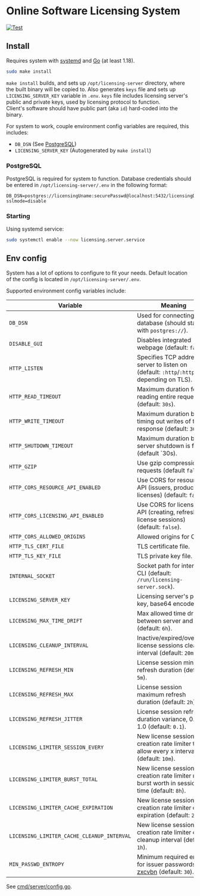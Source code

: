 # Online Software Licensing System

[![Test](https://github.com/sewiti/licensing-system/actions/workflows/test.yml/badge.svg)](https://github.com/sewiti/licensing-system/actions/workflows/test.yml)

## Install

Requires system with [systemd](https://systemd.io/) and [Go](https://go.dev/)
(at least 1.18).

```sh
sudo make install
```

`make install` builds, and sets up `/opt/licensing-server` directory, where the
built binary will be copied to. Also generates `keys` file and sets up
`LICENSING_SERVER_KEY` variable in `.env`. `keys` file includes licensing
server's public and private keys, used by licensing protocol to function.  
Client's software should have public part (aka `id`) hard-coded into the binary.

For system to work, couple environment config variables are required, this
includes:
- `DB_DSN` (See [PostgreSQL](#postgresql))
- `LICENSING_SERVER_KEY` (Autogenerated by `make install`)

### PostgreSQL

PostgreSQL is required for system to function. Database credentials should be
entered in `/opt/licensing-server/.env` in the following format:
```
DB_DSN=postgres://licensingUname:securePasswd@localhost:5432/licensingDB?sslmode=disable
```

### Starting

Using systemd service:

```sh
sudo systemctl enable --now licensing.server.service
```

## Env config

System has a lot of options to configure to fit your needs. Default location of
the config is located in `/opt/licensing-server/.env`.

Supported environment config variables include:

| Variable                                   | Meaning                                                                                                        |
| ------------------------------------------ | -------------------------------------------------------------------------------------------------------------- |
| `DB_DSN`                                   | Used for connecting to a database (should start with `postgres://`).                                           |
| `DISABLE_GUI`                              | Disables integrated webpage (default: `false`).                                                                |
| `HTTP_LISTEN`                              | Specifies TCP address for server to listen on (default: `:http`/`:https` depending on TLS).                    |
| `HTTP_READ_TIMEOUT`                        | Maximum duration for reading entire request (default: `30s`).                                                  |
| `HTTP_WRITE_TIMEOUT`                       | Maximum duration before timing out writes of the response (default: `30s`).                                    |
| `HTTP_SHUTDOWN_TIMEOUT`                    | Maximum duration before server shutdown is forced (default `30s).                                              |
| `HTTP_GZIP`                                | Use gzip compression for requests (default `false`).                                                           |
| `HTTP_CORS_RESOURCE_API_ENABLED`           | Use CORS for resource API (issuers, products, licenses) (default: `false`).                                    |
| `HTTP_CORS_LICENSING_API_ENABLED`          | Use CORS for licensing API (creating, refreshing license sessions) (default: `false`).                         |
| `HTTP_CORS_ALLOWED_ORIGINS`                | Allowed origins for CORS.                                                                                      |
| `HTTP_TLS_CERT_FILE`                       | TLS certificate file.                                                                                          |
| `HTTP_TLS_KEY_FILE`                        | TLS private key file.                                                                                          |
| `INTERNAL_SOCKET`                          | Socket path for internal CLI (default: `/run/licensing-server.sock`).                                          |
| `LICENSING_SERVER_KEY`                     | Licensing server's private key, base64 encoded.                                                                |
| `LICENSING_MAX_TIME_DRIFT`                 | Max allowed time drift between server and client (default: `6h`).                                              |
| `LICENSING_CLEANUP_INTERVAL`               | Inactive/expired/overused license sessions cleanup interval (default: `20m`).                                  |
| `LICENSING_REFRESH_MIN`                    | License session minimum refresh duration (default: `5m`).                                                      |
| `LICENSING_REFRESH_MAX`                    | License session maximum refresh duration (default: `2h`).                                                      |
| `LICENSING_REFRESH_JITTER`                 | License session refresh duration variance, 0.0-1.0 (default: `0.1`).                                           |
| `LICENSING_LIMITER_SESSION_EVERY`          | New license sessions creation rate limiter to allow every x interval (default: `10m`).                         |
| `LICENSING_LIMITER_BURST_TOTAL`            | New license sessions creation rate limiter max burst worth in session time (default: `8h`).                    |
| `LICENSING_LIMITER_CACHE_EXPIRATION`       | New license sessions creation rate limiter cache expiration (default: `24h`).                                  |
| `LICENSING_LIMITER_CACHE_CLEANUP_INTERVAL` | New license sessions creation rate limiter cache cleanup interval (default: `1h`).                             |
| `MIN_PASSWD_ENTROPY`                       | Minimum required entroy for issuer passwords, see [zxcvbn](https://github.com/dropbox/zxcvbn) (default: `30`). |

See [cmd/server/config.go](cmd/server/config.go).
